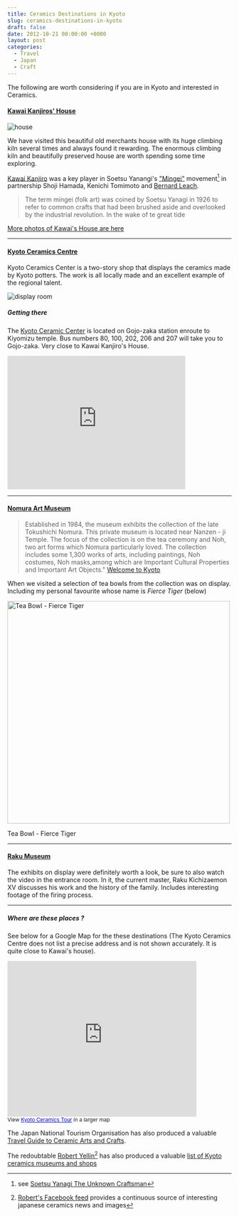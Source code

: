 ```yaml
---
title: Ceramics Destinations in Kyoto
slug: ceramics-destinations-in-kyoto
draft: false
date: 2012-10-21 00:00:00 +0000
layout: post
categories:
  - Travel
  - Japan
  - Craft
---
```


The following are worth considering if you are in Kyoto and interested in Ceramics.

#### [Kawai Kanjiros' House][kanjiro]

<img src="https://media.publit.io/file/Kawai-house-front-z.jpeg" alt="house" />

We have visited this beautiful old merchants house with its huge climbing kiln several times and always found it rewarding. The enormous climbing kiln and beautifully preserved house are worth spending some time exploring.

[Kawai Kanjiro][wikipedia] was a key player in Soetsu Yanangi's ["Mingei"][wikipedia 2] movement[^1] in partnership Shoji Hamada, Kenichi Tomimoto and [Bernard Leach][wikiclay].

> The term mingei (folk art) was coined by Soetsu Yanagi in 1926 to refer to common crafts that had been brushed aside and overlooked by the industrial revolution. In the wake of te great tide

[More photos of Kawai's House are here][flickr 2]

<!--read_more-->

---

#### [Kyoto Ceramics Centre][gojozaka-url]

Kyoto Ceramics Center is a two-story shop that displays the ceramics made by Kyoto potters. The work is all locally made and an excellent example of the regional talent.

<img src="https://media.publit.io/file/gojozaka-img-hall.jpg" alt="display room" />

##### Getting there

The [Kyoto Ceramic Center][gojozaka-url] is located on Gojo-zaka station enroute to Kiyomizu temple. Bus numbers 80, 100, 202, 206 and 207 will take you to Gojo-zaka. Very close to Kawai Kanjiro's House.

<iframe src="https://www.google.com/maps/embed?pb=!1m14!1m8!1m3!1d817.1174010010461!2d135.776681!3d34.994948!3m2!1i1024!2i768!4f13.1!3m3!1m2!1s0x600108cee4752e4f%3A0x6d3075c7ae2aa1e9!2sKyoto%20Ceramic%20Center%20(Kyoto%20Ceramic%20Art%20Association%20Official%20Shop%20and%20Gallery)!5e0!3m2!1sen!2sus!4v1706938323020!5m2!1sen!2sus" width="400" height="300" style="border:0;" allowfullscreen="" loading="lazy" referrerpolicy="no-referrer-when-downgrade"></iframe>

---

#### [Nomura Art Museum][nomura-museum]

> Established in 1984, the museum exhibits the collection of the late Tokushichi Nomura. This private museum is located near Nanzen - ji Temple. The focus of the collection is on the tea ceremony and Noh, two art forms which Nomura particularly loved. The collection includes some 1,300 works of arts, including paintings, Noh costumes, Noh masks,among which are Important Cultural Properties and Important Art Objects."
> [Welcome to Kyoto](http://www.pref.kyoto.jp/visitkyoto/en/theme/sites/museums/nomura/)

When we visited a selection of tea bowls from the collection was on display. Including my personal favourite whose name is _Fierce Tiger_ (below)

<img src="https://media.publit.io/file/bowl-fierce-tiger-Z.jpg" alt="Tea Bowl - Fierce Tiger" width="500" height="" border="" />

Tea Bowl - Fierce Tiger

---

#### [Raku Museum][raku-yaki]

The exhibits on display were definitely worth a look, be sure to also watch the video in the entrance room. In it, the current master, Raku Kichizaemon XV discusses his work and the history of the family. Includes interesting footage of the firing process.

---

##### Where are these places ?

See below for a Google Map for the these destinations (The Kyoto Ceramics Centre does not list a precise address and is not shown accurately. It is quite close to Kawai's house).

<iframe width="425" height="350" frameborder="0" scrolling="no" marginheight="0" marginwidth="0" src="https://maps.google.com/maps/ms?msa=0&amp;msid=218335772098667118506.0004cc8d6275b07c8c707&amp;ie=UTF8&amp;t=m&amp;source=embed&amp;ll=35.009566,135.773302&amp;spn=0.032011,0.040099&amp;output=embed"></iframe><br /><small>View <a href="https://maps.google.com/maps/ms?msa=0&amp;msid=218335772098667118506.0004cc8d6275b07c8c707&amp;ie=UTF8&amp;t=m&amp;source=embed&amp;ll=35.009566,135.773302&amp;spn=0.032011,0.040099" style="color:#0000FF;text-align:left">Kyoto Ceramics Tour</a> in a larger map</small>

The Japan National Tourism Organisation has also produced a valuable [Travel Guide to Ceramic Arts and Crafts][jnto].

The redoubtable [Robert Yellin][robertyellin][^2] has also produced a valuable [list of Kyoto ceramics museums and shops][yellinlist]

[yellinfacebook]: https://www.facebook.com/pages/Robert-Yellin-Yakimono-Gallery/268534563178741
[robertyellin]: http://www.japanesepottery.com
[yellinlist]: http://www.e-yakimono.net/html/kyoto-museums.html
[e-yakimono]: http://www.e-yakimono.net/html/kawaikanjiro.html
[flickr]: http://www.flickr.com/photos/williampickup/sets/72157633961704473/ "Flickr gallery of Kawai Kanjiro's House"
[flickr 2]: http://www.flickr.com/photos/williampickup/sets/72157633961704473/
[gojozaka-url]: http://kyototoujikikaikan.kyoto/en/index.html
[jnto]: http://www.jnto.go.jp/eng/location/rtg/pdf/pg-806.pdf
[kanjiro]: http://www.kanjiro.jp
[nomura-museum]: http://www.nomura-museum.or.jp/publics/index/20/&anchor_link=page20
[raku-yaki]: http://www.raku-yaki.or.jp/e/museum/index.html
[wikipedia]: http://en.wikipedia.org/wiki/Kawai_Kanjiro
[wikipedia 2]: http://en.wikipedia.org/wiki/Yanagi_S%C5%8Detsu#The_mingei_theory
[wikiclay]: http://wikiclay.com/wiki/bernard-leach

[^1]: see [Soetsu Yanagi The Unknown Craftsman](http://www.amazon.com/gp/product/0870119486/ref=as_li_ss_tl?ie=UTF8&camp=1789&creative=9325&creativeASIN=0870119486&linkCode=as2&tag=slowlane-20)
[^2]: [Robert's Facebook feed][yellinfacebook] provides a continuous source of interesting japanese ceramics news and images
